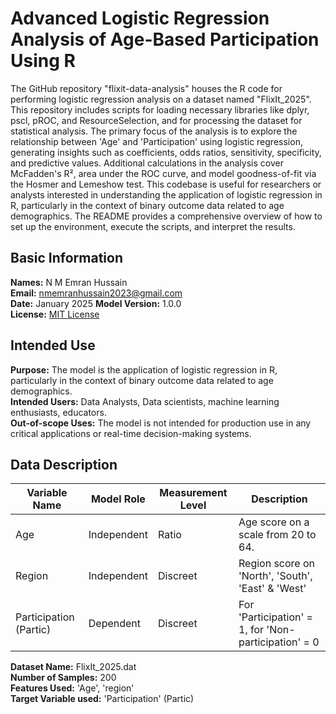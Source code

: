# Advanced Logistic Regression Analysis of Age-Based Participation Using R

The GitHub repository "flixit-data-analysis" houses the R code for performing logistic regression analysis on a dataset named "FlixIt_2025". This repository includes scripts for loading necessary libraries like dplyr, pscl, pROC, and ResourceSelection, and for processing the dataset for statistical analysis. The primary focus of the analysis is to explore the relationship between 'Age' and 'Participation' using logistic regression, generating insights such as coefficients, odds ratios, sensitivity, specificity, and predictive values. Additional calculations in the analysis cover McFadden's R², area under the ROC curve, and model goodness-of-fit via the Hosmer and Lemeshow test. This codebase is useful for researchers or analysts interested in understanding the application of logistic regression in R, particularly in the context of binary outcome data related to age demographics. The README provides a comprehensive overview of how to set up the environment, execute the scripts, and interpret the results.

## Basic Information
**Names:** N M Emran Hussain  
**Email:** nmemranhussain2023@gmail.com  
**Date:** January 2025 
**Model Version:** 1.0.0  
**License:** [MIT License](LICENSE)

## Intended Use
**Purpose:** The model is the application of logistic regression in R, particularly in the context of binary outcome data related to age demographics.  
**Intended Users:** Data Analysts, Data scientists, machine learning enthusiasts, educators.  
**Out-of-scope Uses:** The model is not intended for production use in any critical applications or real-time decision-making systems.

## Data Description

| **Variable Name**       | **Model Role** | **Measurement Level**  | **Description**                                       |
|-------------------------|----------------|------------------------|-------------------------------------------------------|
| Age                     | Independent    | Ratio                  | Age score on a scale from 20 to 64.                   | 
| Region                  | Independent    | Discreet               | Region score on 'North', 'South', 'East' & 'West'     |
| Participation (Partic)  | Dependent      | Discreet               | For 'Participation' = 1, for 'Non-participation' = 0  |

**Dataset Name:** FlixIt_2025.dat  
**Number of Samples:** 200  
**Features Used:** 'Age', 'region'  
**Target Variable used:** 'Participation' (Partic)

